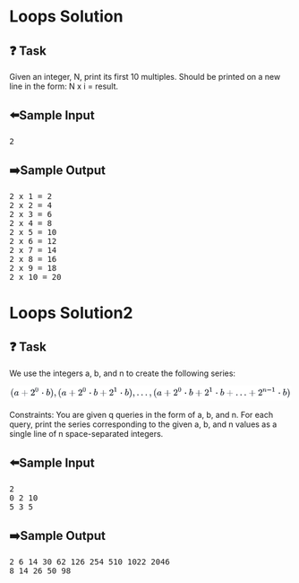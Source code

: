 # Loops Solution
## ❓ Task
Given an integer, N, print its first 10 multiples. Should be printed on a new line in the form: N x i = result.
## ⬅️Sample Input 
<pre>
2
</pre>

## ➡️Sample Output
<pre>
2 x 1 = 2
2 x 2 = 4
2 x 3 = 6
2 x 4 = 8
2 x 5 = 10
2 x 6 = 12
2 x 7 = 14
2 x 8 = 16
2 x 9 = 18
2 x 10 = 20
</pre>

# Loops Solution2
## ❓ Task
We use the integers a, b, and n to create the following series:

<img src="../../image/git.PNG" alt="Alt text" title="Optional title">

Constraints:
You are given q queries in the form of a, b, and n. For each query, print the series corresponding to the given a, b, and n values as a single line of n space-separated integers.
## ⬅️Sample Input 
<pre>
2
0 2 10
5 3 5
</pre>

## ➡️Sample Output 
<pre>
2 6 14 30 62 126 254 510 1022 2046
8 14 26 50 98
</pre>